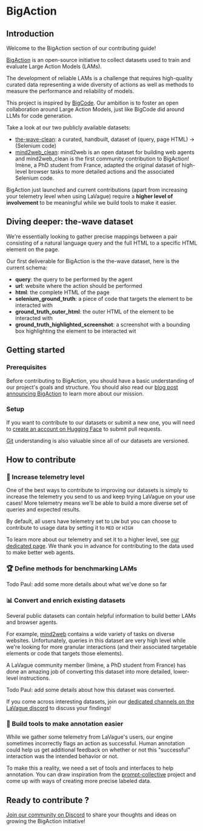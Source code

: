 # BigAction
## Introduction
Welcome to the BigAction section of our contributing guide!

[BigAction](https://huggingface.co/BigAction) is an open-source initiative to collect datasets used to train and evaluate Large Action Models (LAMs). 

The development of reliable LAMs is a challenge that requires high-quality curated data representing a wide diversity of actions as well as methods to measure the performance and reliability of models.

This project is inspired by [BigCode](https://www.bigcode-project.org/). Our ambition is to foster an open collaboration around Large Action Models, just like BigCode did around LLMs for code generation. 

Take a look at our two publicly available datasets:

- [the-wave-clean](https://huggingface.co/datasets/BigAction/the-wave-clean): a curated, handbuilt, dataset of (query, page HTML) -> (Selenium code)  
- [mind2web_clean](https://huggingface.co/datasets/BigAction/mind2web_clean): mind2web is an open dataset for building web agents and mind2web_clean is the first community contribution to BigAction! Imène, a PhD student from France, adapted the original dataset of high-level browser tasks to more detailed actions and the associated Selenium code. 

BigAction just launched and current contributions (apart from increasing your telemetry level when using LaVague) require a **higher level of involvement** to be meaningful while we build tools to make it easier.

## Diving deeper: the-wave dataset

We're essentially looking to gather precise mappings between a pair consisting of a natural language query and the full HTML to a specific HTML element on the page. 

Our first deliverable for BigAction is the the-wave dataset, here is the current schema: 

- **query**: the query to be performed by the agent
- **url**: website where the action should be performed
- **html**: the complete HTML of the page
- **selenium_ground_truth**: a piece of code that targets the element to be interacted with
- **ground_truth_outer_html**: the outer HTML of the element to be interacted with
- **ground_truth_highlighted_screenshot**: a screenshot with a bounding box highlighting the element to be interacted wit



## Getting started
### Prerequisites
Before contributing to BigAction, you should have a basic understanding of our project's goals and structure. You should also read our [blog post announcing BigAction](https://blog.lavague.ai/announcing-bigaction/) to learn more about our mission. 

### Setup
If you want to contribute to our datasets or submit a new one, you will need to [create an account on Hugging Face](https://huggingface.co/join) to submit pull requests.

[Git](https://git-scm.com/book/en/v2/Getting-Started-About-Version-Control) understanding is also valuable since all of our datasets are versioned.

## How to contribute
### 📐 Increase telemetry level
One of the best ways to contribute to improving our datasets is simply to increase the telemetry you send to us and keep trying LaVague on your use cases! More telemetry means we'll be able to build a more diverse set of queries and expected results. 

By default, all users have telemetry set to ```LOW``` but you can choose to contribute to usage data by setting it to ```MED``` or ```HIGH```

To learn more about our telemetry and set it to a higher level, see [our dedicated page](../advanced/telemetry.md). We thank you in advance for contributing to the data used to make better web agents.


### 🏆 Define methods for benchmarking LAMs
Todo Paul: add some more details about what we've done so far

### 📊 Convert and enrich existing datasets
Several public datasets can contain helpful information to build better LAMs and browser agents. 

For example, [mind2web](https://osu-nlp-group.github.io/Mind2Web/) contains a wide variety of tasks on diverse websites. Unfortunately, queries in this dataset are very high level while we're looking for more granular interactions (and their associated targetable elements or code that targets those elements). 

A LaVague community member (Imène, a PhD student from France) has done an amazing job of converting this dataset into more detailed, lower-level instructions.

Todo Paul: add some details about how this dataset was converted. 

If you come across interesting datasets, join our [dedicated channels on the LaVague discord](https://discord.gg/invite/SDxn9KpqX9) to discuss your findings!


### 📝 Build tools to make annotation easier
While we gather some telemetry from LaVague's users, our engine sometimes incorrectly flags an action as successful. Human annotation could help us get additional feedback on whether or not this "successful" interaction was the intended behavior or not. 

To make this a reality, we need a set of tools and interfaces to help annotation. You can draw inspiration from the [prompt-collective](https://huggingface.co/spaces/DIBT/prompt-collective) project and come up with ways of creating more precise labeled data.



## Ready to contribute ?
[Join our community on Discord](https://discord.gg/invite/SDxn9KpqX9) to share your thoughts and ideas on growing the BigAction initiative!

